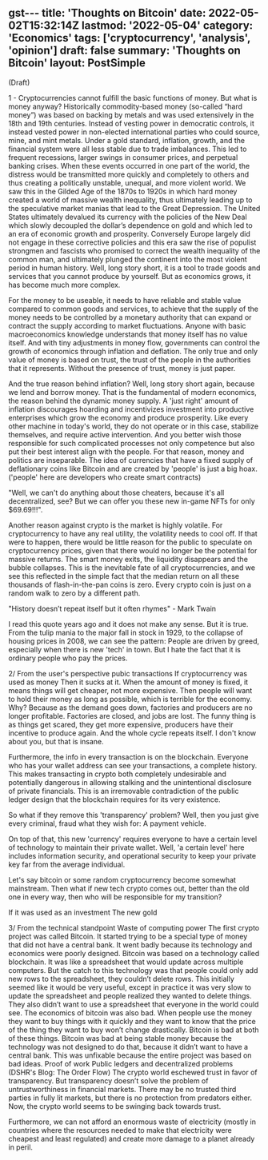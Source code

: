 gst---
title: 'Thoughts on Bitcoin'
date: 2022-05-02T15:32:14Z
lastmod: '2022-05-04'
category: 'Economics'
tags: ['cryptocurrency', 'analysis', 'opinion']
draft: false
summary: 'Thoughts on Bitcoin'
layout: PostSimple
---

(Draft)

1 - Cryptocurrencies cannot fulfill the basic functions of money.
But what is money anyway? 
Historically commodity-based money (so-called “hard money”) was based on backing by metals and was used extensively in the 18th and 19th centuries. Instead of vesting power in democratic controls, it instead vested power in non-elected international parties who could source, mine, and mint metals. Under a gold standard, inflation, growth, and the financial system were all less stable due to trade imbalances. This led to frequent recessions, larger swings in consumer prices, and perpetual banking crises. When these events occurred in one part of the world, the distress would be transmitted more quickly and completely to others and thus creating a politically unstable, unequal, and more violent world. We saw this in the Gilded Age of the 1870s to 1920s in which hard money created a world of massive wealth inequality, thus ultimately leading up to the speculative market manias that lead to the Great Depression. The United States ultimately devalued its currency with the policies of the New Deal which slowly decoupled the dollar’s dependence on gold and which led to an era of economic growth and prosperity. Conversely Europe largely did not engage in these corrective policies and this era saw the rise of populist strongmen and fascists who promised to correct the wealth inequality of the common man, and ultimately plunged the continent into the most violent period in human history.
Well, long story short, it is a tool to trade goods and services that you cannot produce by yourself. But as economics grows, it has become much more complex. 

For the money to be useable, it needs to have reliable and stable value compared to common goods and services, to achieve that the supply of the money needs to be controlled by a monetary authority that can expand or contract the supply according to market fluctuations. Anyone with basic macroeconomics knowledge understands that money itself has no value itself. And with tiny adjustments in money flow, governments can control the growth of economics through inflation and deflation. The only true and only value of money is based on trust, the trust of the people in the authorities that it represents. Without the presence of trust, money is just paper. 

And the true reason behind inflation? Well, long story short again, because we lend and borrow money. That is the fundamental of modern economics, the reason behind the dynamic money supply. A 'just right' amount of inflation discourages hoarding and incentivizes investment into productive enterprises which grow the economy and produce prosperity. Like every other machine in today's world, they do not operate or in this case, stabilize themselves, and require active intervention. And you better wish those responsible for such complicated processes not only competence but also put their best interest align with the people. For that reason, money and politics are inseparable. The idea of currencies that have a fixed supply of deflationary coins like Bitcoin and are created by 'people' is just a big hoax. ('people' here are developers who create smart contracts) 

"Well, we can't do anything about those cheaters, because it's all decentralized, see? But we can offer you these new in-game NFTs for only $69.69!!!". 

Another reason against crypto is the market is highly volatile. For cryptocurrency to have any real utility, the volatility needs to cool off. If that were to happen, there would be little reason for the public to speculate on cryptocurrency prices, given that there would no longer be the potential for massive returns. The smart money exits, the liquidity disappears and the bubble collapses. This is the inevitable fate of all cryptocurrencies, and we see this reflected in the simple fact that the median return on all these thousands of flash-in-the-pan coins is zero. Every crypto coin is just on a random walk to zero by a different path. 

"History doesn’t repeat itself but it often rhymes" - Mark Twain

I read this quote years ago and it does not make any sense. But it is true. From the tulip mania to the major fall in stock in 1929, to the collapse of housing prices in 2008, we can see the pattern: People are driven by greed, especially when there is new 'tech' in town. But I hate the fact that it is ordinary people who pay the prices. 

2/ From the user's perspective 
pubic transactions
If cryptocurrency was used as money
Then it sucks at it. When the amount of money is fixed, it means things will get cheaper, not more expensive. Then people will want to hold their money as long as possible, which is terrible for the economy. Why? Because as the demand goes down, factories and producers are no longer profitable. Factories are closed, and jobs are lost. The funny thing is as things get scared, they get more expensive, producers have their incentive to produce again. And the whole cycle repeats itself. I don't know about you, but that is insane.

Furthermore, the info in every transaction is on the blockchain. Everyone who has your wallet address can see your transactions, a complete history. This makes transacting in crypto both completely undesirable and potentially dangerous in allowing stalking and the unintentional disclosure of private financials. This is an irremovable contradiction of the public ledger design that the blockchain requires for its very existence.

So what if they remove this 'transparency' problem? Well, then you just give every criminal, fraud what they wish for: A payment vehicle.

On top of that, this new 'currency' requires everyone to have a certain level of technology to maintain their private wallet. Well, 'a certain level' here includes information security, and operational security to keep your private key far from the average individual. 

Let's say bitcoin or some random cryptocurrency become somewhat mainstream. Then what if new tech crypto comes out, better than the old one in every way, then who will be responsible for my transition? 

If it was used as an investment
The new gold








3/ From the technical standpoint
Waste of computing power
The first crypto project was called Bitcoin. It started trying to be a special type of money that did not have a central bank. It went badly because its technology and economics were poorly designed.
Bitcoin was based on a technology called blockchain. It was like a spreadsheet that would update across multiple computers. But the catch to this technology was that people could only add new rows to the spreadsheet, they couldn’t delete rows. This initially seemed like it would be very useful, except in practice it was very slow to update the spreadsheet and people realized they wanted to delete things. They also didn’t want to use a spreadsheet that everyone in the world could see.
The economics of bitcoin was also bad. When people use the money they want to buy things with it quickly and they want to know that the price of the thing they want to buy won’t change drastically. Bitcoin is bad at both of these things. Bitcoin was bad at being stable money because the technology was not designed to do that, because it didn’t want to have a central bank. This was unfixable because the entire project was based on bad ideas.
Proof of work
Public ledgers and decentralized problems (DSHR's Blog: The Order Flow)
The crypto world eschewed trust in favor of transparency. But transparency doesn’t solve the problem of untrustworthiness in financial markets. There may be no trusted third parties in fully lit markets, but there is no protection from predators either. Now, the crypto world seems to be swinging back towards trust.

Furthermore, we can not afford an enormous waste of electricity (mostly in countries where the resources needed to make that electricity were cheapest and least regulated) and create more damage to a planet already in peril.

